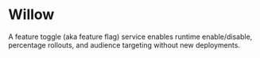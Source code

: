 # Willow
A feature toggle (aka feature flag) service enables runtime enable/disable, percentage rollouts, and audience targeting without new deployments.

